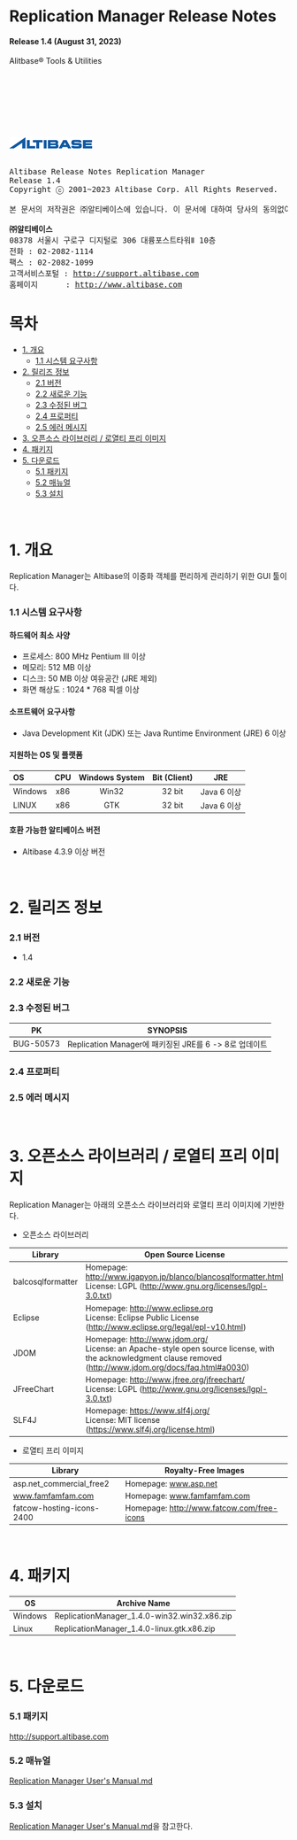 Replication Manager Release Notes
===============================

#### Release 1.4 (August 31, 2023)

Alitbase® Tools & Utilities

<br><br><br><br><br><br>
<!-- PDF 변환을 위한 여백입니다. --> 





































<!-- PDF 변환을 위한 여백입니다. --> 

<div align="left">
    <img src="media/common/e5cfb3761673686d093a3b00c062fe7a.png">
</div>
<div style="page-break-after: always;"></div><br><!-- PDF 변환을 위한 여백입니다. --> 



































<!-- PDF 변환을 위한 여백입니다. --> 

<pre>
Altibase Release Notes Replication Manager
Release 1.4
Copyright ⓒ 2001~2023 Altibase Corp. All Rights Reserved.<br>
본 문서의 저작권은 ㈜알티베이스에 있습니다. 이 문서에 대하여 당사의 동의없이 무단으로 복제 또는 전용할 수 없습니다.<br>
<b>㈜알티베이스</b>
08378 서울시 구로구 디지털로 306 대륭포스트타워Ⅱ 10층
전화 : 02-2082-1114
팩스 : 02-2082-1099
고객서비스포털 : <a href='http://support.altibase.com'>http://support.altibase.com</a>
홈페이지      : <a href='http://www.altibase.com/'>http://www.altibase.com</a></pre>
<div style="page-break-after: always;"></div>

# 목차

- [1. 개요](#1-%EA%B0%9C%EC%9A%94)
  - [1.1 시스템 요구사항](#11-%EC%8B%9C%EC%8A%A4%ED%85%9C-%EC%9A%94%EA%B5%AC%EC%82%AC%ED%95%AD)
- [2. 릴리즈 정보](#2-%EB%A6%B4%EB%A6%AC%EC%A6%88-%EC%A0%95%EB%B3%B4)
  - [2.1 버전](#21-%EB%B2%84%EC%A0%84)
  - [2.2 새로운 기능](#22-%EC%83%88%EB%A1%9C%EC%9A%B4-%EA%B8%B0%EB%8A%A5)
  - [2.3  수정된 버그](#23--%EC%88%98%EC%A0%95%EB%90%9C-%EB%B2%84%EA%B7%B8)
  - [2.4 프로퍼티](#24-%ED%94%84%EB%A1%9C%ED%8D%BC%ED%8B%B0)
  - [2.5 에러 메시지](#25-%EC%97%90%EB%9F%AC-%EB%A9%94%EC%8B%9C%EC%A7%80)
- [3. 오픈소스 라이브러리 / 로열티 프리 이미지](#3-%EC%98%A4%ED%94%88%EC%86%8C%EC%8A%A4-%EB%9D%BC%EC%9D%B4%EB%B8%8C%EB%9F%AC%EB%A6%AC--%EB%A1%9C%EC%97%B4%ED%8B%B0-%ED%94%84%EB%A6%AC-%EC%9D%B4%EB%AF%B8%EC%A7%80)
- [4. 패키지](#4-%ED%8C%A8%ED%82%A4%EC%A7%80)
- [5. 다운로드](#5-%EB%8B%A4%EC%9A%B4%EB%A1%9C%EB%93%9C)
  - [5.1 패키지](#51-%ED%8C%A8%ED%82%A4%EC%A7%80)
  - [5.2 매뉴얼](#52-%EB%A7%A4%EB%89%B4%EC%96%BC)
  - [5.3 설치](#53-%EC%84%A4%EC%B9%98)

<br>



# 1. 개요
Replication Manager는 Altibase의 이중화 객체를 편리하게 관리하기 위한 GUI 툴이다.

### 1.1 시스템 요구사항

#### 하드웨어 최소 사양

* 프로세스: 800 MHz Pentium III 이상
* 메모리: 512 MB 이상
* 디스크: 50 MB 이상 여유공간 (JRE 제외)
* 화면 해상도 : 1024 * 768 픽셀 이상

#### 소프트웨어 요구사항

- Java Development Kit (JDK) 또는 Java Runtime Environment (JRE) 6 이상

#### 지원하는 OS 및 플랫폼

| OS      | CPU  | Windows System | Bit (Client) | JRE         |
| :------ | :----: | :-------------: | :------------: | :-----------: |
| Windows | x86  | Win32          | 32 bit       | Java 6 이상 |
| LINUX   | x86  | GTK            | 32 bit       | Java 6 이상 |

#### 호환 가능한 알티베이스 버전

- Altibase 4.3.9 이상 버전

<br>

# 2. 릴리즈 정보

### 2.1 버전

- 1.4

### 2.2 새로운 기능

### 2.3  수정된 버그

| PK        | SYNOPSIS                                               |
| --------- | ------------------------------------------------------ |
| BUG-50573 | Replication Manager에 패키징된 JRE를 6 -> 8로 업데이트 |

### 2.4 프로퍼티

### 2.5 에러 메시지

<br>

# 3. 오픈소스 라이브러리 / 로열티 프리 이미지

Replication Manager는 아래의 오픈소스 라이브러리와 로열티 프리 이미지에 기반한다. 

- 오픈소스 라이브러리

| Library           | Open Source License                                          |
| ----------------- | ------------------------------------------------------------ |
| balcosqlformatter | Homepage: http://www.igapyon.jp/blanco/blancosqlformatter.html <br/>License: LGPL (http://www.gnu.org/licenses/lgpl-3.0.txt) |
| Eclipse           | Homepage: http://www.eclipse.org <br/>License: Eclipse Public License (http://www.eclipse.org/legal/epl-v10.html) |
| JDOM              | Homepage: http://www.jdom.org/<br/>License: an Apache-style open source license, with the acknowledgment clause removed (http://www.jdom.org/docs/faq.html#a0030) |
| JFreeChart        | Homepage: http://www.jfree.org/jfreechart/ <br/>License: LGPL (http://www.gnu.org/licenses/lgpl-3.0.txt) |
| SLF4J             | Homepage: https://www.slf4j.org/<br/>License: MIT license (https://www.slf4j.org/license.html) |

- 로열티 프리 이미지


| Library                   | Royalty-Free Images                        |
| ------------------------- | ------------------------------------------ |
| asp.net_commercial_free2  | Homepage: www.asp.net                      |
| www.famfamfam.com         | Homepage: www.famfamfam.com                |
| fatcow-hosting-icons-2400 | Homepage: http://www.fatcow.com/free-icons |

<br>

# 4. 패키지

| OS      | Archive Name                                 |
| ------- | -------------------------------------------- |
| Windows | ReplicationManager_1.4.0-win32.win32.x86.zip |
| Linux   | ReplicationManager_1.4.0-linux.gtk.x86.zip   |

<br>

# 5. 다운로드

### 5.1 패키지

<http://support.altibase.com>

### 5.2 매뉴얼

[Replication Manager User's Manual.md](https://github.com/ALTIBASE/Documents/blob/master/Manuals/Tools/Altibase_release/kor/Replication%20Manager%20User's%20Manual.md)

### 5.3 설치

[Replication Manager User's Manual.md](https://github.com/ALTIBASE/Documents/blob/master/Manuals/Tools/Altibase_release/kor/Replication%20Manager%20User's%20Manual.md)을 참고한다.